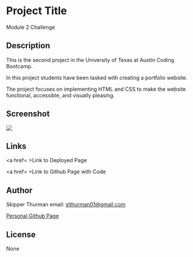 # Project Title

Module 2 Challenge

## Description

This is the second project in the University of Texas
at Austin Coding Bootcamp.  

In this project students have been tasked with creating a portfolio
website.

The project focuses on implementing HTML and CSS to make the website
functional, accessible, and visually pleasing.

## Screenshot

<img src ="/Users/skipperthurman/bootcamp/module-2-challenge/module-2-challenge/assets/images/Screen Shot 2022-09-26 at 2.16.55 PM.png">

## Links

<a href= >Link to Deployed Page</a>

<a href= >Link to Github Page with Code</a>

## Author

Skipper Thurman
email: slthurman01@gmail.com

<a href="https://github.com/skip-thurm">Personal Github Page</a>

## License

None